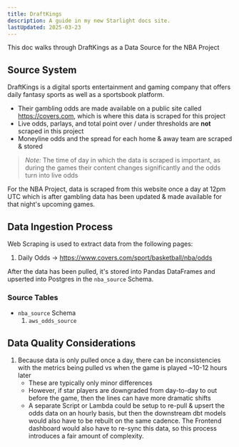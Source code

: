 ```yaml
---
title: DraftKings
description: A guide in my new Starlight docs site.
lastUpdated: 2025-03-23
---
```


This doc walks through DraftKings as a Data Source for the NBA Project

## Source System

DraftKings is a digital sports entertainment and gaming company that offers daily fantasy sports as well as a sportsbook platform. 

- Their gambling odds are made available on a public site called https://covers.com, which is where this data is scraped for this project
- Live odds, parlays, and total point over / under thresholds are **not** scraped in this project
- Moneyline odds and the spread for each home & away team are scraped & stored 

> _Note:_ 
The time of day in which the data is scraped is important, as during the games their content changes significantly and the odds turn into live odds

For the NBA Project, data is scraped from this website once a day at 12pm UTC which is after gambling data has been updated & made available for that night's upcoming games.

## Data Ingestion Process

Web Scraping is used to extract data from the following pages:

1. Daily Odds -> https://www.covers.com/sport/basketball/nba/odds

After the data has been pulled, it's stored into Pandas DataFrames and upserted into Postgres in the `nba_source` Schema.

### Source Tables

- `nba_source` Schema
    1. `aws_odds_source`


## Data Quality Considerations

1. Because data is only pulled once a day, there can be inconsistencies with the metrics being pulled vs when the game is played ~10-12 hours later
    - These are typically only minor differences
    - However, if star players are downgraded from day-to-day to out before the game, then the lines can have more dramatic shifts
    - A separate Script or Lambda could be setup to re-pull & upsert the odds data on an hourly basis, but then the downstream dbt models would also have to be rebuilt on the same cadence. The Frontend dashboard would also have to re-sync this data, so this process introduces a fair amount of complexity.